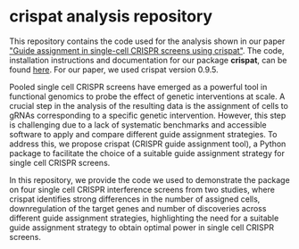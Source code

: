 # crispat analysis repository

This repository contains the code used for the analysis shown in our paper ["Guide assignment in single-cell CRISPR screens using crispat"](https://academic.oup.com/bioinformatics/article/40/9/btae535/7750392). The code, installation instructions and documentation for our package **crispat**, can be found [here](https://github.com/velten-group/crispat). For our paper, we used crispat version 0.9.5.

Pooled single cell CRISPR screens have emerged as a powerful tool in functional genomics to probe the effect of genetic interventions at scale. A crucial step in the analysis of the resulting data is the assignment of cells to gRNAs corresponding to a specific genetic intervention. However, this step is challenging due to a lack of systematic benchmarks and accessible software to apply and compare different guide assignment strategies. To address this, we propose crispat (CRISPR guide assignment tool), a Python package to facilitate the choice of a suitable guide assignment strategy for single cell CRISPR screens.

In this repository, we provide the code we used to demonstrate the package on four single cell CRISPR interference screens from two studies, where crispat identifies strong differences in the number of assigned cells, downregulation of the target genes and number of discoveries across different guide assignment strategies, highlighting the need for a suitable guide assignment strategy to obtain optimal power in single cell CRISPR screens. 
